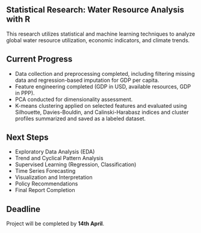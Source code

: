 ## Statistical Research: Water Resource Analysis with R

This research utilizes statistical and machine learning techniques to analyze global water resource utilization, economic indicators, and climate trends.

## Current Progress

- Data collection and preprocessing completed, including filtering missing data and regression-based imputation for GDP per capita.
- Feature engineering completed (GDP in USD, available resources, GDP in PPP).
- PCA conducted for dimensionality assessment.
- K-means clustering applied on selected features and evaluated using Silhouette, Davies-Bouldin, and Calinski-Harabasz indices and cluster profiles summarized and saved as a labeled dataset.

## Next Steps 

- Exploratory Data Analysis (EDA)
- Trend and Cyclical Pattern Analysis
- Supervised Learning (Regression, Classification)
- Time Series Forecasting
- Visualization and Interpretation
- Policy Recommendations
- Final Report Completion

## Deadline

Project will be completed by **14th April**.
